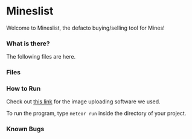 # Mineslist

Welcome to Mineslist, the defacto buying/selling tool for Mines!

### What is there?

The following files are here.

### Files



### How to Run


Check out [this link](https://github.com/tomitrescak/meteor-uploads) for the image uploading software we used.

To run the program, type `meteor run` inside the directory of your project.

### Known Bugs


